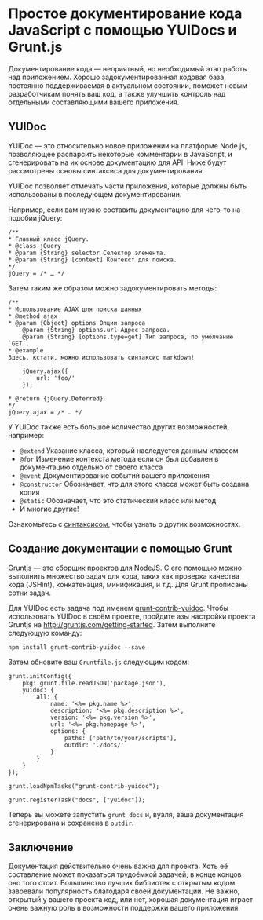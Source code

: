 # Простое документирование кода JavaScript с помощью YUIDocs и Grunt.js

Документирование кода — неприятный, но необходимый этап работы над приложением. 
Хорошо задокументированная кодовая база, постоянно поддерживаемая в актуальном состоянии, 
поможет новым разработчикам понять ваш код, а также улучшить контроль над отдельными 
составляющими вашего приложения.

## YUIDoc

YUIDoc — это  относительно новое приложении на платформе Node.js, позволяющее распарсить 
некоторые комментарии в JavaScript, и сгенерировать на их основе документацию для API. 
Ниже будут рассмотрены основы синтаксиса для документирования.

YUIDoc позволяет отмечать части приложения, которые должны быть использованы в 
последующем документировании.

Например, если вам нужно составить документацию для чего-то на подобии jQuery:

    /**
    * Главный класс jQuery.
    * @class jQuery
    * @param {String} selector Селектор элемента.
    * @param {String} [context] Контекст для поиска.
    */
    jQuery = /* … */

Затем таким же образом можно задокументировать методы:

    /**
    * Использование AJAX для поиска данных
    * @method ajax
    * @param {Object} options Опции запроса
        @param {String} options.url Адрес запроса.
        @param {String} [options.type=get] Тип запроса, по умолчанию `GET`.
    * @example
    Здесь, кстати, можно использовать синтаксис markdown!

        jQuery.ajax({ 
            url: 'foo/'
        });

    * @return {jQuery.Deferred}
    */ 
    jQuery.ajax = /* … */

У YUIDoc также есть большое количество других возможностей, например:

* `@extend` Указание класса, который наследуется данным классом
* `@for` Изменение контекста метода если он был добавлен в документацию отдельно 
от своего класса
* `@event` Документирование событий вашего приложения
* `@constructor` Обозначает, что для этого класса может быть создана копия
* `@static` Обозначает, что это статический класс или метод
* И многие другие!

Ознакомьтесь с [синтаксисом][1], чтобы узнать о других возможностях.

## Создание документации с помощью Grunt

[Gruntjs][2] — это сборщик проектов для NodeJS. С его помощью можно выполнить 
множество задач для кода, таких как проверка качества кода (JSHint), 
конкатенация, минификация, и т.д. Для Grunt прописаны сотни задач. 

Для YUIDoc есть задача под именем [grunt-contrib-yuidoc][3]. Чтобы использовать 
YUIDoc в своём проекте, пройдите азы настройки проекта Gruntjs на 
http://gruntjs.com/getting-started. Затем выполните следующую команду:

    npm install grunt-contrib-yuidoc --save

Затем обновите ваш `Gruntfile.js` следующим кодом:

    grunt.initConfig({
        pkg: grunt.file.readJSON('package.json'),
        yuidoc: {
            all: {
                name: '<%= pkg.name %>',
                description: '<%= pkg.description %>',
                version: '<%= pkg.version %>',
                url: '<%= pkg.homepage %>',
                options: {
                    paths: ['path/to/your/scripts'],
                    outdir: './docs/'
                }
            }
        }
    });

    grunt.loadNpmTasks("grunt-contrib-yuidoc");

    grunt.registerTask("docs", ["yuidoc"]);

Теперь вы можете запустить `grunt docs` и, вуаля, ваша документация сгенерирована 
и сохранена в `outdir`.

## Заключение

Документация действительно очень важна для проекта. Хоть её составление может показаться трудоёмкой 
задачей, в конце концов оно того стоит. Большинство лучших библиотек с открытым кодом 
завоевали популярность благодаря своей документации. Не важно, открытый у вашего 
проекта код, или нет, хорошая документация играет очень важную роль в 
возможности поддержки вашего приложения. 

[1]: http://tech.pro/tutorial/1729/easy-javascript-documentation-with-yuidocs-and-gruntjs
[2]: http://gruntjs.com/
[3]: https://github.com/gruntjs/grunt-contrib-yuidoc
